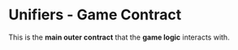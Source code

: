 # Unifiers - Game Contract

This is the **main outer contract** that the **game logic** interacts with.